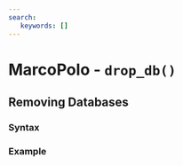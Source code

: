```yaml
---
search:
   keywords: []
---
```


# MarcoPolo - `drop_db()`

## Removing Databases

### Syntax

### Example
